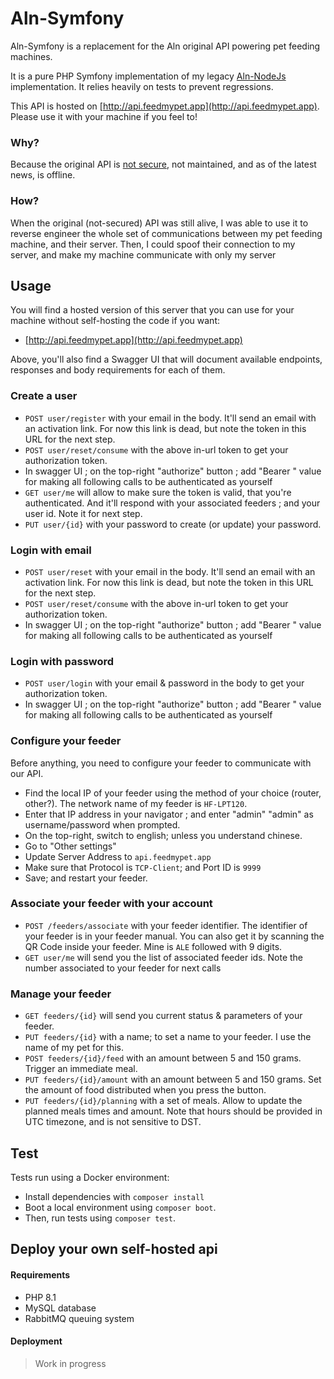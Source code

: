 # Aln-Symfony

Aln-Symfony is a replacement for the Aln original API powering pet feeding machines.

It is a pure PHP Symfony implementation of my legacy [Aln-NodeJs](https://github.com/Dean151/Aln-NodeJs) implementation. It relies heavily on tests to prevent regressions.

This API is hosted on [http://api.feedmypet.app](http://api.feedmypet.app). Please use it with your machine if you feel to!

### Why?

Because the original API is [not secure](https://www.thomasdurand.fr/security/iot/how-anyone-could-feed-my-cat/), not maintained, and as of the latest news, is offline. 

### How?

When the original (not-secured) API was still alive, I was able to use it to reverse engineer the whole set of communications between my pet feeding machine, and their server. Then, I could spoof their connection to my server, and make my machine communicate with only my server

## Usage

You will find a hosted version of this server that you can use for your machine without self-hosting the code if you want: 

- [http://api.feedmypet.app](http://api.feedmypet.app)

Above, you'll also find a Swagger UI that will document available endpoints, responses and body requirements for each of them.

### Create a user

- `POST user/register` with your email in the body. It'll send an email with an activation link. For now this link is dead, but note the token in this URL for the next step.
- `POST user/reset/consume` with the above in-url token to get your authorization token.
- In swagger UI ; on the top-right "authorize" button ; add "Bearer <token>" value for making all following calls to be authenticated as yourself
- `GET user/me` will allow to make sure the token is valid, that you're authenticated. And it'll respond with your associated feeders ; and your user id. Note it for next step.
- `PUT user/{id}` with your password to create (or update) your password.

### Login with email

- `POST user/reset` with your email in the body. It'll send an email with an activation link. For now this link is dead, but note the token in this URL for the next step.
- `POST user/reset/consume` with the above in-url token to get your authorization token.
- In swagger UI ; on the top-right "authorize" button ; add "Bearer <token>" value for making all following calls to be authenticated as yourself

### Login with password

- `POST user/login` with your email & password in the body to get your authorization token.
- In swagger UI ; on the top-right "authorize" button ; add "Bearer <token>" value for making all following calls to be authenticated as yourself

### Configure your feeder

Before anything, you need to configure your feeder to communicate with our API.

- Find the local IP of your feeder using the method of your choice (router, other?). The network name of my feeder is `HF-LPT120`.
- Enter that IP address in your navigator ; and enter "admin" "admin" as username/password when prompted.
- On the top-right, switch to english; unless you understand chinese.
- Go to "Other settings"
- Update Server Address to `api.feedmypet.app`
- Make sure that Protocol is `TCP-Client`; and Port ID is `9999`
- Save; and restart your feeder.

### Associate your feeder with your account

- `POST /feeders/associate` with your feeder identifier. The identifier of your feeder is in your feeder manual. You can also get it by scanning the QR Code inside your feeder. Mine is `ALE` followed with 9 digits.
- `GET user/me` will send you the list of associated feeder ids. Note the number associated to your feeder for next calls

### Manage your feeder

- `GET feeders/{id}` will send you current status & parameters of your feeder.
- `PUT feeders/{id}` with a name; to set a name to your feeder. I use the name of my pet for this.
- `POST feeders/{id}/feed` with an amount between 5 and 150 grams. Trigger an immediate meal.
- `PUT feeders/{id}/amount` with an amount between 5 and 150 grams. Set the amount of food distributed when you press the button.
- `PUT feeders/{id}/planning` with a set of meals. Allow to update the planned meals times and amount. Note that hours should be provided in UTC timezone, and is not sensitive to DST.

## Test

Tests run using a Docker environment:

- Install dependencies with `composer install`
- Boot a local environment using `composer boot`.
- Then, run tests using `composer test`.

## Deploy your own self-hosted api

#### Requirements
- PHP 8.1
- MySQL database
- RabbitMQ queuing system

#### Deployment

> Work in progress
